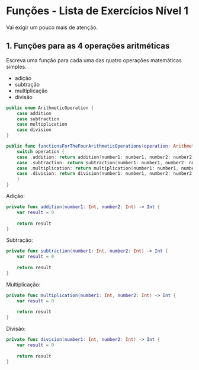 # Funções - Lista de Exercícios Nível 1

Vai exigir um pouco mais de atenção.

## 1. Funções para as 4 operações aritméticas 

Escreva uma função para cada uma das quatro operações matemáticas simples.

- adição
- subtração
- multiplicação
- divisão

```swift
public enum ArithmeticOperation {
    case addition
    case subtraction
    case multiplication
    case division
}

public func functionsForTheFourArithmeticOperations(operation: ArithmeticOperation, number1: Int, number2: Int) -> Int {
    switch operation {
    case .addition: return addition(number1: number1, number2: number2)
    case .subtraction: return subtraction(number1: number1, number2: number2)
    case .multiplication: return multiplication(number1: number1, number2: number2)
    case .division: return division(number1: number1, number2: number2)
    }
}
```

Adição:

```swift
private func addition(number1: Int, number2: Int) -> Int {
    var result = 0
    
    return result
}
```

Subtração:

```swift
private func subtraction(number1: Int, number2: Int) -> Int {
    var result = 0
    
    return result
}
```

Multiplicação:

```swift
private func multiplication(number1: Int, number2: Int) -> Int {
    var result = 0
    
    return result
}
```

Divisão:

```swift
private func division(number1: Int, number2: Int) -> Int {
    var result = 0
    
    return result
}
```
